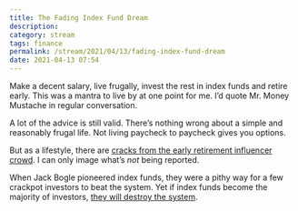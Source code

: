 ```yaml
---
title: The Fading Index Fund Dream
description:
category: stream
tags: finance 
permalink: /stream/2021/04/13/fading-index-fund-dream
date: 2021-04-13 07:54
---
```


Make a decent salary, live frugally, invest the rest in index funds and retire early. This was a mantra to live by at one point for me. I’d quote Mr. Money Mustache in regular conversation.

A lot of the advice is still valid. There’s nothing wrong about a simple and reasonably frugal life. Not living paycheck to paycheck gives you options. 

But as a lifestyle, there are [cracks from the early retirement influencer crowd](https://livingafi.com/2021/03/17/the-2021-early-retirement-update/). I can only image what’s *not* being reported. 

When Jack Bogle pioneered index funds, they were a pithy way for a few crackpot investors to beat the system. Yet if index funds become the majority of investors, [they will destroy the system](https://www.theatlantic.com/ideas/archive/2021/04/the-autopilot-economy/618497/).
